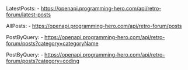 

LatestPosts: - https://openapi.programming-hero.com/api/retro-forum/latest-posts

AllPosts: - https://openapi.programming-hero.com/api/retro-forum/posts


PostByQuery: -  https://openapi.programming-hero.com/api/retro-forum/posts?category=categoryName




PostByQuery: - https://openapi.programming-hero.com/api/retro-forum/posts?category=coding




